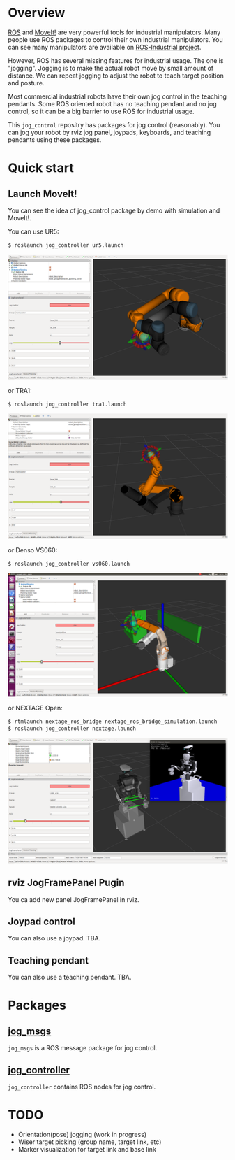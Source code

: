 # Overview

[ROS](http://www.ros.org) and [MoveIt!](http://moveit.ros.org) are
very powerful tools for industrial manipulators. Many people use ROS
packages to control their own industrial manipulators. You can see
many manipulators are available on
[ROS-Industrial project](https://rosindustrial.org).

However, ROS has several missing features for industrial usage. The
one is "jogging". Jogging is to make the actual robot move by small
amount of distance. We can repeat jogging to adjust the robot to teach
target position and posture.

Most commercial industrial robots have their own jog control in the
teaching pendants. Some ROS oriented robot has no teaching pendant and
no jog control, so it can be a big barrier to use ROS for industrial
usage.

This `jog_control` repositry has packages for jog control
(reasonably). You can jog your robot by rviz jog panel, joypads,
keyboards, and teaching pendants using these packages.

# Quick start

## Launch MoveIt!

You can see the idea of jog_control package by demo with simulation
and MoveIt!.

You can use UR5:

```
$ roslaunch jog_controller ur5.launch
```

![UR5 jog control](image/ur5_jog.png)

or TRA1:

```
$ roslaunch jog_controller tra1.launch
```

![TRA1 jog control](image/tra1_jog.png)

or Denso VS060:

```
$ roslaunch jog_controller vs060.launch
```

![Denso VS060 jog control](image/vs060_jog.png)

or NEXTAGE Open:

```
$ rtmlaunch nextage_ros_bridge nextage_ros_bridge_simulation.launch
$ roslaunch jog_controller nextage.launch
```

![NEXTAGE Open jog control](image/nextage_jog.png)

## rviz JogFramePanel Pugin

You ca add new panel JogFramePanel in rviz. 

## Joypad control

You can also use a joypad.
TBA.

## Teaching pendant

You can also use a teaching pendant.
TBA.

# Packages

## [jog_msgs](jog_msgs/README.md)

`jog_msgs` is a ROS message package for jog control.

## [jog_controller](jog_controller/README.md)

`jog_controller` contains ROS nodes for jog control.

# TODO

- Orientation(pose) jogging (work in progress)
- Wiser target picking (group name, target link, etc)
- Marker visualization for target link and base link

